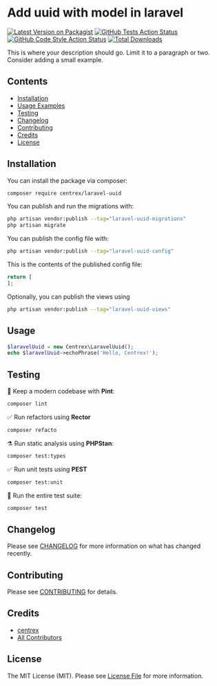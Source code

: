 # Add uuid with model in laravel

[![Latest Version on Packagist](https://img.shields.io/packagist/v/centrex/laravel-uuid.svg?style=flat-square)](https://packagist.org/packages/centrex/laravel-uuid)
[![GitHub Tests Action Status](https://img.shields.io/github/actions/workflow/status/centrex/laravel-uuid/run-tests.yml?branch=main&label=tests&style=flat-square)](https://github.com/centrex/laravel-uuid/actions?query=workflow%3Arun-tests+branch%3Amain)
[![GitHub Code Style Action Status](https://img.shields.io/github/actions/workflow/status/centrex/laravel-uuid/fix-php-code-style-issues.yml?branch=main&label=code%20style&style=flat-square)](https://github.com/centrex/laravel-uuid/actions?query=workflow%3A"Fix+PHP+code+style+issues"+branch%3Amain)
[![Total Downloads](https://img.shields.io/packagist/dt/centrex/laravel-uuid?style=flat-square)](https://packagist.org/packages/centrex/laravel-uuid)

This is where your description should go. Limit it to a paragraph or two. Consider adding a small example.

## Contents

- [Installation](#installation)
- [Usage Examples](#usage)
- [Testing](#testing)
- [Changelog](#changelog)
- [Contributing](#contributing)
- [Credits](#credits)
- [License](#license)

## Installation

You can install the package via composer:

```bash
composer require centrex/laravel-uuid
```

You can publish and run the migrations with:

```bash
php artisan vendor:publish --tag="laravel-uuid-migrations"
php artisan migrate
```

You can publish the config file with:

```bash
php artisan vendor:publish --tag="laravel-uuid-config"
```

This is the contents of the published config file:

```php
return [
];
```

Optionally, you can publish the views using

```bash
php artisan vendor:publish --tag="laravel-uuid-views"
```

## Usage

```php
$laravelUuid = new Centrex\LaravelUuid();
echo $laravelUuid->echoPhrase('Hello, Centrex!');
```

## Testing

🧹 Keep a modern codebase with **Pint**:
```bash
composer lint
```

✅ Run refactors using **Rector**
```bash
composer refacto
```

⚗️ Run static analysis using **PHPStan**:
```bash
composer test:types
```

✅ Run unit tests using **PEST**
```bash
composer test:unit
```

🚀 Run the entire test suite:
```bash
composer test
```

## Changelog

Please see [CHANGELOG](CHANGELOG.md) for more information on what has changed recently.

## Contributing

Please see [CONTRIBUTING](CONTRIBUTING.md) for details.

## Credits

- [centrex](https://github.com/centrex)
- [All Contributors](../../contributors)

## License

The MIT License (MIT). Please see [License File](LICENSE) for more information.

